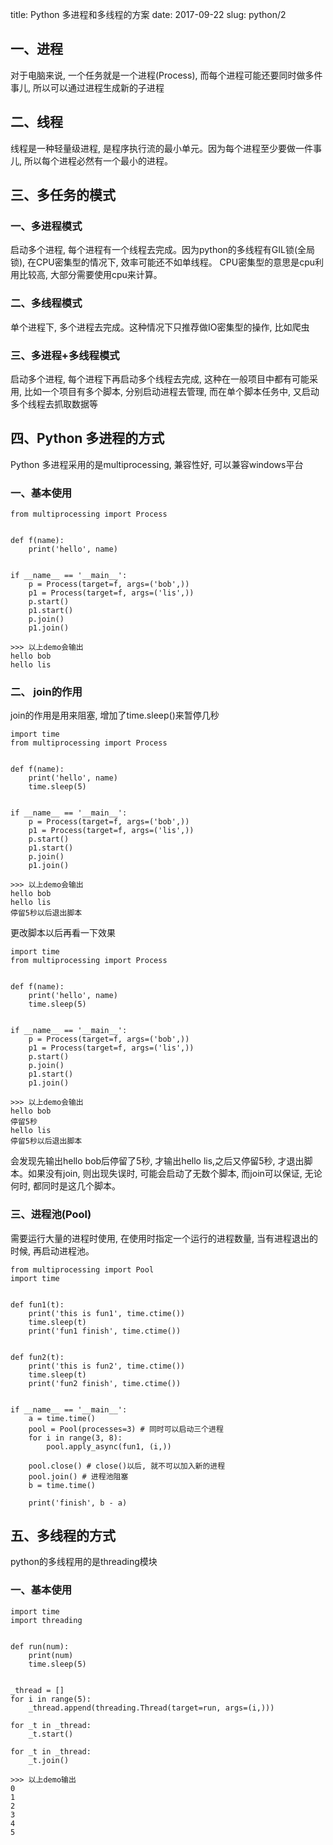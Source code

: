 title: Python 多进程和多线程的方案
date: 2017-09-22
slug: python/2

## 一、进程
对于电脑来说, 一个任务就是一个进程(Process), 而每个进程可能还要同时做多件事儿, 所以可以通过进程生成新的子进程

## 二、线程
线程是一种轻量级进程, 是程序执行流的最小单元。因为每个进程至少要做一件事儿, 所以每个进程必然有一个最小的进程。

## 三、多任务的模式
### 一、多进程模式
启动多个进程, 每个进程有一个线程去完成。因为python的多线程有GIL锁(全局锁), 在CPU密集型的情况下, 效率可能还不如单线程。
CPU密集型的意思是cpu利用比较高, 大部分需要使用cpu来计算。
### 二、多线程模式
单个进程下, 多个进程去完成。这种情况下只推荐做IO密集型的操作, 比如爬虫
### 三、多进程+多线程模式
启动多个进程, 每个进程下再启动多个线程去完成, 这种在一般项目中都有可能采用, 比如一个项目有多个脚本, 分别启动进程去管理, 而在单个脚本任务中, 又启动多个线程去抓取数据等

## 四、Python 多进程的方式
Python 多进程采用的是multiprocessing, 兼容性好, 可以兼容windows平台
### 一、基本使用
```
from multiprocessing import Process


def f(name):
    print('hello', name)


if __name__ == '__main__':
    p = Process(target=f, args=('bob',))
    p1 = Process(target=f, args=('lis',))
    p.start()
    p1.start()
    p.join()
    p1.join()

>>> 以上demo会输出
hello bob
hello lis

```

### 二、 join的作用
join的作用是用来阻塞, 增加了time.sleep()来暂停几秒
```
import time
from multiprocessing import Process


def f(name):
    print('hello', name)
    time.sleep(5)


if __name__ == '__main__':
    p = Process(target=f, args=('bob',))
    p1 = Process(target=f, args=('lis',))
    p.start()
    p1.start()
    p.join()
    p1.join()

>>> 以上demo会输出
hello bob
hello lis
停留5秒以后退出脚本
```

更改脚本以后再看一下效果
```
import time
from multiprocessing import Process


def f(name):
    print('hello', name)
    time.sleep(5)


if __name__ == '__main__':
    p = Process(target=f, args=('bob',))
    p1 = Process(target=f, args=('lis',))
    p.start()
    p.join()
    p1.start()
    p1.join()

>>> 以上demo会输出
hello bob
停留5秒
hello lis
停留5秒以后退出脚本
```
会发现先输出hello bob后停留了5秒, 才输出hello lis,之后又停留5秒, 才退出脚本。如果没有join, 则出现失误时, 可能会启动了无数个脚本, 而join可以保证, 无论何时, 都同时是这几个脚本。

### 三、进程池(Pool)
需要运行大量的进程时使用, 在使用时指定一个运行的进程数量, 当有进程退出的时候, 再启动进程池。
```
from multiprocessing import Pool
import time


def fun1(t):
    print('this is fun1', time.ctime())
    time.sleep(t)
    print('fun1 finish', time.ctime())


def fun2(t):
    print('this is fun2', time.ctime())
    time.sleep(t)
    print('fun2 finish', time.ctime())


if __name__ == '__main__':
    a = time.time()
    pool = Pool(processes=3) # 同时可以启动三个进程
    for i in range(3, 8):
        pool.apply_async(fun1, (i,))

    pool.close() # close()以后, 就不可以加入新的进程
    pool.join() # 进程池阻塞
    b = time.time()

    print('finish', b - a)
```

## 五、多线程的方式
python的多线程用的是threading模块

### 一、基本使用
```
import time
import threading


def run(num):
    print(num)
    time.sleep(5)


_thread = []
for i in range(5):
    _thread.append(threading.Thread(target=run, args=(i,)))

for _t in _thread:
    _t.start()

for _t in _thread:
    _t.join()

>>> 以上demo输出
0
1
2
3
4
5
```

